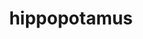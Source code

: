 ---
layout: smileys&emotion
title: hippopotamus
emoji: hippopotamus
permalink: 🦛.html
image: assets/img/3moji/hippopotamus.png
---